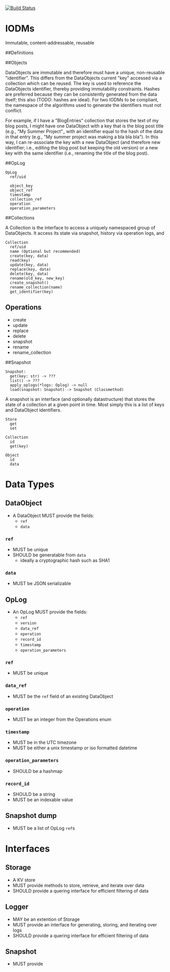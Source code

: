 [![Build Status](https://travis-ci.org/chrisseto/iodm.svg)](https://travis-ci.org/chrisseto/iodm)
# IODMs

Immutable, content-addressable, reusable

##Definitions

##Objects

DataObjects are immutable and therefore must have a unique, non-reusable "identifier". This differs from the DataObjects current "key" accessed via a collection which can be reused. The key is used to reference the DataObjects identifier, thereby providing immutability constraints. Hashes are preferred because they can be consistently generated from the data itself; this also (TODO: hashes are ideal). For two IODMs to be compliant, the namespace of the algorithms used to generate the identifiers must not conflict.

For example, if I have a "BlogEntries" collection that stores the text of my blog posts, I might have one DataObject with a key that is the blog post title (e.g., "My Summer Project"_ with an identifier equal to the  hash of the data in that entry (e.g., "My summer project was making a bla bla bla"). In this way, I can re-associate the key with a new DataObject (and therefore new identifier; i.e., editing the blog post but keeping the old version) or a new key with the same identifier (i.e., renaming the title of the blog post).


##OpLog

```
OpLog
  ref/uid

  object_key
  object_ref
  timestamp
  collection_ref
  operation
  operation_parameters
```

##Collections

A Collection is the interface to access a uniquely namespaced group of DataObjects. It access its state via snapshot, history via operation logs, and

```
Collection
  ref/uid
  name (Optional but recommended)
  create(key, data)
  read(key)
  update(key, data)
  replace(key, data)
  delete(key, data)
  rename(old_key, new_key)
  create_snapshot()
  rename_collection(name)
  get_identifier(key)
```

## Operations
  * create
  * update
  * replace
  * delete
  * snapshot
  * rename
  * rename_collection


##Snapshot

```
Snapshot:
  get(key: str) -> ???
  list() -> ???
  apply_oplogs(*logs: Oplog) -> null
  load(snapshot: Snapshot) -> Snapshot (Classmethod)
```


A snapshot is an interface (and optionally datastructure) that stores the state of a collection at a given point in time. Most simply this is a list of keys and DataObject identifiers.


```
Store
  get
  set
```

```
Collection
  id
  get(key)
```

```
Object
  id
  data
```

# Data Types

## DataObject
* A DataObject MUST provide the fields:
  - `ref`
  - `data`

### `ref`
* MUST be unique
* SHOULD be generatable from `data`
  - ideally a cryptographic hash such as SHA1
### `data`
* MUST be JSON serializable

## OpLog
* An OpLog MUST provide the fields:
  - `ref`
  - `version`
  - `data_ref`
  - `operation`
  - `record_id`
  - `timestamp`
  - `operation_parameters`

### `ref`
* MUST be unique

### `data_ref`
* MUST be the `ref` field of an existing DataObject

### `operation`
* MUST be an integer from the Operations enum

### `timestamp`
* MUST be in the UTC timezone
* MUST be either a unix timestamp or iso formatted datetime

### `operation_parameters`
* SHOULD be a hashmap

### `record_id`
* SHOULD be a string
* MUST be an indexable value

## Snapshot dump
* MUST be a list of OpLog `ref`s


# Interfaces

## Storage
* A KV store
* MUST provide methods to store, retrieve, and iterate over data
* SHOULD provide a quering interface for efficient filtering of data

## Logger
* MAY be an extention of Storage
* MUST provide an interface for generating, storing, and iterating over logs
* SHOULD provide a quering interface for efficient filtering of data

## Snapshot
* MUST provide
